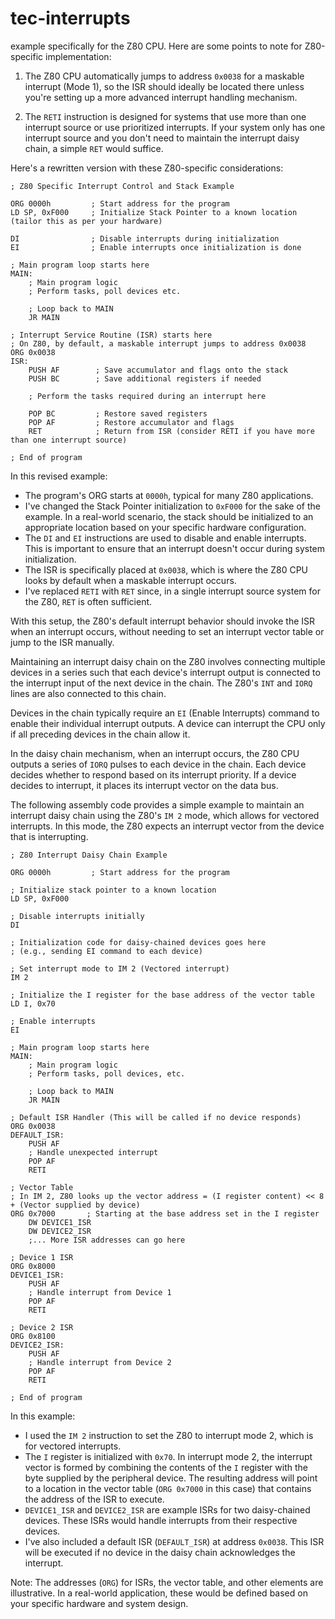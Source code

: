 # tec-interrupts


example specifically for the Z80 CPU. Here are some points to note for Z80-specific implementation:

1. The Z80 CPU automatically jumps to address `0x0038` for a maskable interrupt (Mode 1), so the ISR should ideally be located there unless you're setting up a more advanced interrupt handling mechanism. 

2. The `RETI` instruction is designed for systems that use more than one interrupt source or use prioritized interrupts. If your system only has one interrupt source and you don't need to maintain the interrupt daisy chain, a simple `RET` would suffice.

Here's a rewritten version with these Z80-specific considerations:

```assembly
; Z80 Specific Interrupt Control and Stack Example

ORG 0000h         ; Start address for the program
LD SP, 0xF000     ; Initialize Stack Pointer to a known location (tailor this as per your hardware)

DI                ; Disable interrupts during initialization
EI                ; Enable interrupts once initialization is done

; Main program loop starts here
MAIN:
    ; Main program logic
    ; Perform tasks, poll devices etc.
  
    ; Loop back to MAIN
    JR MAIN

; Interrupt Service Routine (ISR) starts here
; On Z80, by default, a maskable interrupt jumps to address 0x0038
ORG 0x0038        
ISR:
    PUSH AF        ; Save accumulator and flags onto the stack
    PUSH BC        ; Save additional registers if needed
    
    ; Perform the tasks required during an interrupt here
    
    POP BC         ; Restore saved registers
    POP AF         ; Restore accumulator and flags
    RET            ; Return from ISR (consider RETI if you have more than one interrupt source)

; End of program
```

In this revised example:

- The program's ORG starts at `0000h`, typical for many Z80 applications.
- I've changed the Stack Pointer initialization to `0xF000` for the sake of the example. In a real-world scenario, the stack should be initialized to an appropriate location based on your specific hardware configuration.
- The `DI` and `EI` instructions are used to disable and enable interrupts. This is important to ensure that an interrupt doesn't occur during system initialization.
- The ISR is specifically placed at `0x0038`, which is where the Z80 CPU looks by default when a maskable interrupt occurs.
- I've replaced `RETI` with `RET` since, in a single interrupt source system for the Z80, `RET` is often sufficient.

With this setup, the Z80's default interrupt behavior should invoke the ISR when an interrupt occurs, without needing to set an interrupt vector table or jump to the ISR manually.

Maintaining an interrupt daisy chain on the Z80 involves connecting multiple devices in a series such that each device's interrupt output is connected to the interrupt input of the next device in the chain. The Z80's `INT` and `IORQ` lines are also connected to this chain. 

Devices in the chain typically require an `EI` (Enable Interrupts) command to enable their individual interrupt outputs. A device can interrupt the CPU only if all preceding devices in the chain allow it.

In the daisy chain mechanism, when an interrupt occurs, the Z80 CPU outputs a series of `IORQ` pulses to each device in the chain. Each device decides whether to respond based on its interrupt priority. If a device decides to interrupt, it places its interrupt vector on the data bus.

The following assembly code provides a simple example to maintain an interrupt daisy chain using the Z80's `IM 2` mode, which allows for vectored interrupts. In this mode, the Z80 expects an interrupt vector from the device that is interrupting.

```assembly
; Z80 Interrupt Daisy Chain Example

ORG 0000h         ; Start address for the program

; Initialize stack pointer to a known location
LD SP, 0xF000

; Disable interrupts initially
DI

; Initialization code for daisy-chained devices goes here
; (e.g., sending EI command to each device)

; Set interrupt mode to IM 2 (Vectored interrupt)
IM 2

; Initialize the I register for the base address of the vector table
LD I, 0x70

; Enable interrupts
EI

; Main program loop starts here
MAIN:
    ; Main program logic
    ; Perform tasks, poll devices, etc.
  
    ; Loop back to MAIN
    JR MAIN

; Default ISR Handler (This will be called if no device responds)
ORG 0x0038
DEFAULT_ISR:
    PUSH AF
    ; Handle unexpected interrupt
    POP AF
    RETI

; Vector Table
; In IM 2, Z80 looks up the vector address = (I register content) << 8 + (Vector supplied by device)
ORG 0x7000       ; Starting at the base address set in the I register
    DW DEVICE1_ISR
    DW DEVICE2_ISR
    ;... More ISR addresses can go here

; Device 1 ISR
ORG 0x8000
DEVICE1_ISR:
    PUSH AF
    ; Handle interrupt from Device 1
    POP AF
    RETI

; Device 2 ISR
ORG 0x8100
DEVICE2_ISR:
    PUSH AF
    ; Handle interrupt from Device 2
    POP AF
    RETI

; End of program
```

In this example:

- I used the `IM 2` instruction to set the Z80 to interrupt mode 2, which is for vectored interrupts.
- The `I` register is initialized with `0x70`. In interrupt mode 2, the interrupt vector is formed by combining the contents of the `I` register with the byte supplied by the peripheral device. The resulting address will point to a location in the vector table (`ORG 0x7000` in this case) that contains the address of the ISR to execute.
- `DEVICE1_ISR` and `DEVICE2_ISR` are example ISRs for two daisy-chained devices. These ISRs would handle interrupts from their respective devices.
- I've also included a default ISR (`DEFAULT_ISR`) at address `0x0038`. This ISR will be executed if no device in the daisy chain acknowledges the interrupt.

Note: The addresses (`ORG`) for ISRs, the vector table, and other elements are illustrative. In a real-world application, these would be defined based on your specific hardware and system design.

